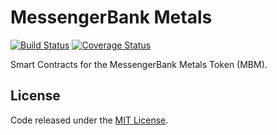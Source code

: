# MessengerBank Metals

[![Build Status](https://travis-ci.org/vittominacori/messengerbank-metals.svg?branch=master)](https://travis-ci.org/vittominacori/messengerbank-metals) 
[![Coverage Status](https://coveralls.io/repos/github/vittominacori/messengerbank-metals/badge.svg?branch=master)](https://coveralls.io/github/vittominacori/messengerbank-metals?branch=master)

Smart Contracts for the MessengerBank Metals Token (MBM).

## License

Code released under the [MIT License](https://github.com/vittominacori/messengerbank-metals/blob/master/LICENSE).
